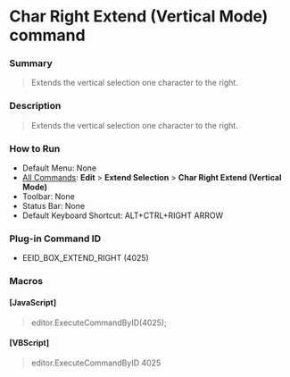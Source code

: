 # Char Right Extend (Vertical Mode) command

### Summary

> Extends the vertical selection one character to the right.

### Description

> Extends the vertical selection one character to the right.

### How to Run

- Default Menu: None
- [All Commands](../tools/all_commands): **Edit** \> **Extend Selection**
\> **Char Right Extend (Vertical Mode)**
- Toolbar: None
- Status Bar: None
- Default Keyboard Shortcut: ALT+CTRL+RIGHT ARROW

### Plug-in Command ID

- EEID\_BOX\_EXTEND\_RIGHT (4025)

### Macros

#### \[JavaScript\]

> editor.ExecuteCommandByID(4025);

#### \[VBScript\]

> editor.ExecuteCommandByID 4025
